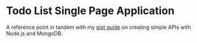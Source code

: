 # Todo List Single Page Application

A reference point in tandem with my [gist guide](https://gist.github.com/bknie1/25fdd4445a609037b23596a78601df23) on creating simple APIs with Node.js and MongoDB.
